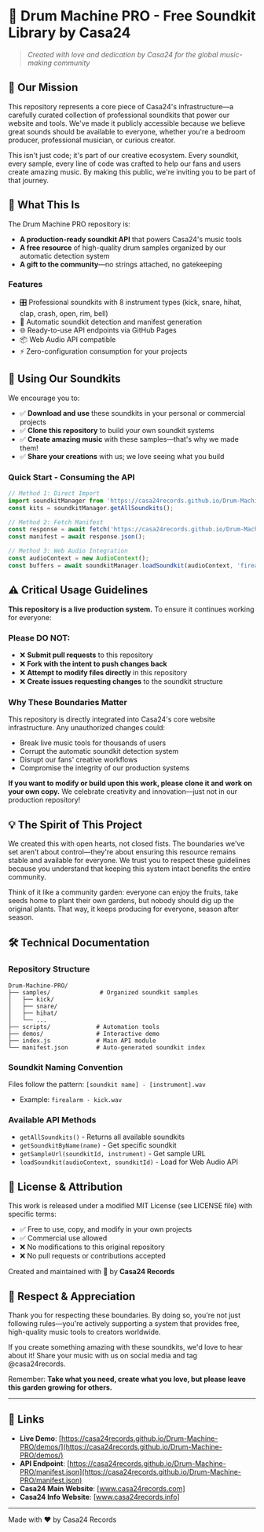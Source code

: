 # 🎵 Drum Machine PRO - Free Soundkit Library by Casa24

> *Created with love and dedication by Casa24 for the global music-making community*

## 💜 Our Mission

This repository represents a core piece of Casa24's infrastructure—a carefully curated collection of professional soundkits that power our website and tools. We've made it publicly accessible because we believe great sounds should be available to everyone, whether you're a bedroom producer, professional musician, or curious creator.

This isn't just code; it's part of our creative ecosystem. Every soundkit, every sample, every line of code was crafted to help our fans and users create amazing music. By making this public, we're inviting you to be part of that journey.

## 🎯 What This Is

The Drum Machine PRO repository is:
- **A production-ready soundkit API** that powers Casa24's music tools
- **A free resource** of high-quality drum samples organized by our automatic detection system
- **A gift to the community**—no strings attached, no gatekeeping

### Features
- 🎛️ Professional soundkits with 8 instrument types (kick, snare, hihat, clap, crash, open, rim, bell)
- 🔧 Automatic soundkit detection and manifest generation
- 🌐 Ready-to-use API endpoints via GitHub Pages
- 📦 Web Audio API compatible
- ⚡ Zero-configuration consumption for your projects

## 🚀 Using Our Soundkits

We encourage you to:
- ✅ **Download and use** these soundkits in your personal or commercial projects
- ✅ **Clone this repository** to build your own soundkit systems
- ✅ **Create amazing music** with these samples—that's why we made them!
- ✅ **Share your creations** with us; we love seeing what you build

### Quick Start - Consuming the API

```javascript
// Method 1: Direct Import
import soundkitManager from 'https://casa24records.github.io/Drum-Machine-PRO/index.js';
const kits = soundkitManager.getAllSoundkits();

// Method 2: Fetch Manifest
const response = await fetch('https://casa24records.github.io/Drum-Machine-PRO/manifest.json');
const manifest = await response.json();

// Method 3: Web Audio Integration
const audioContext = new AudioContext();
const buffers = await soundkitManager.loadSoundkit(audioContext, 'firealarm');
```

## ⚠️ Critical Usage Guidelines

**This repository is a live production system.** To ensure it continues working for everyone:

### Please DO NOT:
- ❌ **Submit pull requests** to this repository
- ❌ **Fork with the intent to push changes back**
- ❌ **Attempt to modify files directly** in this repository
- ❌ **Create issues requesting changes** to the soundkit structure

### Why These Boundaries Matter

This repository is directly integrated into Casa24's core website infrastructure. Any unauthorized changes could:
- Break live music tools for thousands of users
- Corrupt the automatic soundkit detection system
- Disrupt our fans' creative workflows
- Compromise the integrity of our production systems

**If you want to modify or build upon this work, please clone it and work on your own copy.** We celebrate creativity and innovation—just not in our production repository!

## 💡 The Spirit of This Project

We created this with open hearts, not closed fists. The boundaries we've set aren't about control—they're about ensuring this resource remains stable and available for everyone. We trust you to respect these guidelines because you understand that keeping this system intact benefits the entire community.

Think of it like a community garden: everyone can enjoy the fruits, take seeds home to plant their own gardens, but nobody should dig up the original plants. That way, it keeps producing for everyone, season after season.

## 🛠️ Technical Documentation

### Repository Structure
```
Drum-Machine-PRO/
├── samples/              # Organized soundkit samples
│   ├── kick/            
│   ├── snare/           
│   ├── hihat/           
│   └── ...              
├── scripts/             # Automation tools
├── demos/               # Interactive demo
├── index.js             # Main API module
└── manifest.json        # Auto-generated soundkit index
```

### Soundkit Naming Convention
Files follow the pattern: `[soundkit name] - [instrument].wav`
- Example: `firealarm - kick.wav`

### Available API Methods
- `getAllSoundkits()` - Returns all available soundkits
- `getSoundkitByName(name)` - Get specific soundkit
- `getSampleUrl(soundkitId, instrument)` - Get sample URL
- `loadSoundkit(audioContext, soundkitId)` - Load for Web Audio API

## 📜 License & Attribution

This work is released under a modified MIT License (see LICENSE file) with specific terms:
- ✅ Free to use, copy, and modify in your own projects
- ✅ Commercial use allowed
- ❌ No modifications to this original repository
- ❌ No pull requests or contributions accepted

Created and maintained with 💜 by **Casa24 Records**

## 🤝 Respect & Appreciation

Thank you for respecting these boundaries. By doing so, you're not just following rules—you're actively supporting a system that provides free, high-quality music tools to creators worldwide.

If you create something amazing with these soundkits, we'd love to hear about it! Share your music with us on social media and tag @casa24records.

Remember: **Take what you need, create what you love, but please leave this garden growing for others.**

---

## 🔗 Links

- **Live Demo**: [https://casa24records.github.io/Drum-Machine-PRO/demos/](https://casa24records.github.io/Drum-Machine-PRO/demos/)
- **API Endpoint**: [https://casa24records.github.io/Drum-Machine-PRO/manifest.json](https://casa24records.github.io/Drum-Machine-PRO/manifest.json)
- **Casa24 Main Website**: [www.casa24records.com]
- **Casa24 Info Website**: [www.casa24records.info]

---

Made with ❤️ by Casa24 Records  


